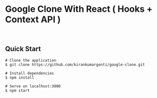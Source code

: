 # Google Clone With React ( Hooks + Context API ) 

#### 
<br />


## Quick Start

    # Clone the application
    $ git clone https://github.com/kirankumargonti/google-clone.git

    # Install dependencies
    $ npm install

    # Serve on localhost:3000
    $ npm start

